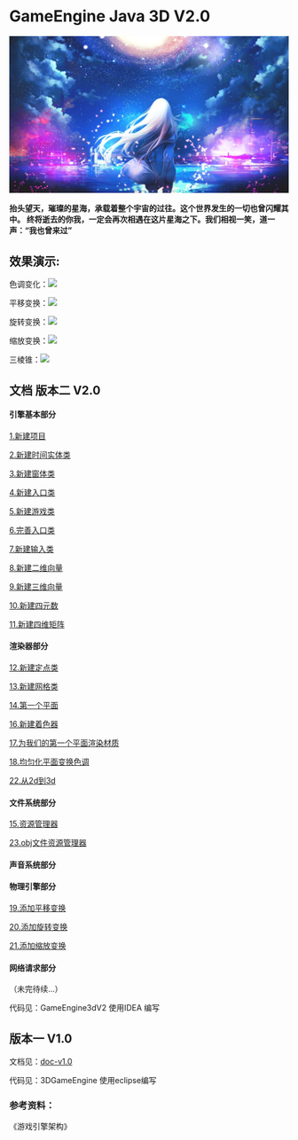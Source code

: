 # GameEngine Java 3D V2.0

![doc-v1.0](./pic/0.jpg)

**抬头望天，璀璨的星海，承载着整个宇宙的过往。这个世界发生的一切也曾闪耀其中。
终将逝去的你我，一定会再次相遇在这片星海之下。我们相视一笑，道一声：“我也曾来过”**


## 效果演示:

色调变化：![](./pic/3.gif)

平移变换：![](./pic/transoform.gif)

旋转变换：![](./pic/4.gif)

缩放变换：![](./pic/5.gif)

三棱锥：![](./pic/6.gif)


## 文档 版本二 V2.0

#### 引擎基本部分

[1.新建项目](./doc/基本架构/1.新建项目.md)

[2.新建时间实体类](./doc/基本架构/2.新建时间实体类.md)

[3.新建窗体类](./doc/基本架构/3.新建窗体类.md)

[4.新建入口类](./doc/基本架构/4.新建入口类.md)

[5.新建游戏类](./doc/基本架构/5.新建游戏类.md)

[6.完善入口类](./doc/基本架构/6.完善入口类.md)

[7.新建输入类](./doc/基本架构/7.新建输入类.md)

[8.新建二维向量](./doc/基本架构/8.新建二维向量.md)

[9.新建三维向量](./doc/基本架构/9.新建三维向量.md)

[10.新建四元数](./doc/基本架构/10.新建四元数.md)

[11.新建四维矩阵](./doc/基本架构/11.新建四维矩阵.md)

#### 渲染器部分

[12.新建定点类](./doc/渲染器/12.新建定点类.md)

[13.新建网格类](./doc/渲染器/13.新建网格类.md)

[14.第一个平面](./doc/渲染器/14.第一个平面.md)

[16.新建着色器](./doc/渲染器/16.新建着色器.md)

[17.为我们的第一个平面渲染材质](./doc/渲染器/17.为我们的第一个平面渲染材质.md)

[18.均匀化平面变换色调](./doc/渲染器/18.均匀化平面变换色调.md)

[22.从2d到3d](./doc/渲染器/22.从2d到3d.md)


#### 文件系统部分

[15.资源管理器](./doc/文件系统/15.资源管理器.md)

[23.obj文件资源管理器](./doc/物理引擎/23.obj文件资源管理器.md)

#### 声音系统部分


#### 物理引擎部分

[19.添加平移变换](./doc/物理引擎/19.添加平移变换.md)

[20.添加旋转变换](./doc/物理引擎/20.添加旋转变换.md)

[21.添加缩放变换](./doc/物理引擎/21.添加缩放变换.md)


#### 网络请求部分

（未完待续...）

代码见：GameEngine3dV2 使用IDEA 编写


## 版本一 V1.0

文档见：[doc-v1.0](./版本一.md)

代码见：3DGameEngine 使用eclipse编写


### 参考资料：

《游戏引擎架构》 